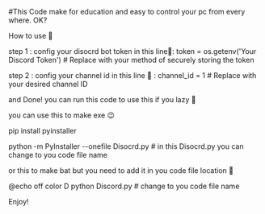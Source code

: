 #This Code make for education and easy to control your pc from every where. OK?

How to use 🤔

step 1 : config your disocrd bot token in this line📝: token = os.getenv('Your Discord Token')  # Replace with your method of securely storing the token

step 2 : config your channel id in this line 📝 : channel_id = 1  # Replace with your desired channel ID

and Done! you can run this code to use this if you lazy 🤔

 you can use this to make exe 😉

pip install pyinstaller

python -m PyInstaller --onefile Disocrd.py # in this Disocrd.py you can change to you code file name

or this to make bat but you need to add it in you code file location 📁

@echo off
color D
python Discord.py # change to you code file name

Enjoy!

